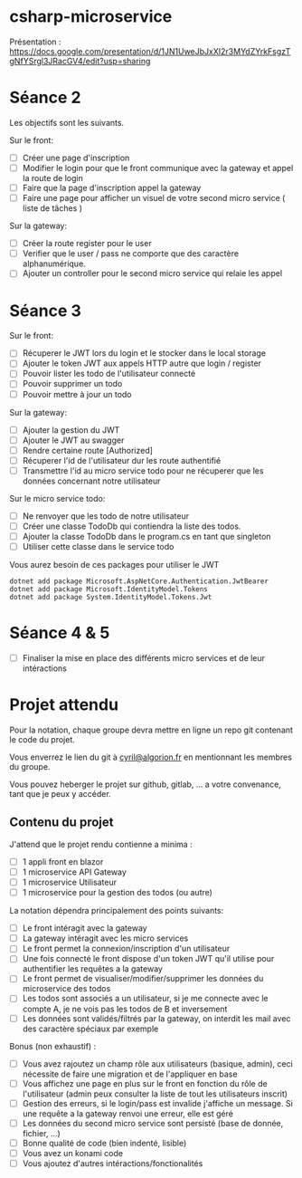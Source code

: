# csharp-microservice

Présentation : https://docs.google.com/presentation/d/1JN1UweJbJxXI2r3MYdZYrkFsgzTgNfYSrgl3JRacGV4/edit?usp=sharing

# Séance 2

Les objectifs sont les suivants.

Sur le front:
- [ ] Créer une page d'inscription
- [ ] Modifier le login pour que le front communique avec la gateway et appel la route de login
- [ ] Faire que la page d'inscription appel la gateway
- [ ] Faire une page pour afficher un visuel de votre second micro service ( liste de tâches )

Sur la gateway:
- [ ] Créer la route register pour le user 
- [ ] Verifier que le user / pass ne comporte que des caractère alphanumérique.
- [ ] Ajouter un controller pour le second micro service qui relaie les appel

# Séance 3

Sur le front:
- [ ] Récuperer le JWT lors du login et le stocker dans le local storage
- [ ] Ajouter le token JWT aux appels HTTP autre que login / register
- [ ] Pouvoir lister les todo de l'utilisateur connecté
- [ ] Pouvoir supprimer un todo
- [ ] Pouvoir mettre à jour un todo

Sur la gateway:
- [ ] Ajouter la gestion du JWT
- [ ] Ajouter le JWT au swagger
- [ ] Rendre certaine route [Authorized]
- [ ] Récuperer l'id de l'utilisateur dur les route authentifié
- [ ] Transmettre l'id au micro service todo pour ne récuperer que les données concernant notre utilisateur

Sur le micro service todo:
- [ ] Ne renvoyer que les todo de notre utilisateur
- [ ] Créer une classe TodoDb qui contiendra la liste des todos.
- [ ] Ajouter la classe TodoDb dans le program.cs en tant que singleton
- [ ] Utiliser cette classe dans le service todo

Vous aurez besoin de ces packages pour utiliser le JWT

```
dotnet add package Microsoft.AspNetCore.Authentication.JwtBearer
dotnet add package Microsoft.IdentityModel.Tokens
dotnet add package System.IdentityModel.Tokens.Jwt
```

# Séance 4 & 5

- [ ] Finaliser la mise en place des différents micro services et de leur intéractions


# Projet attendu 

Pour la notation, chaque groupe devra mettre en ligne un repo git contenant le code du projet.

Vous enverrez le lien du git à cyril@algorion.fr en mentionnant les membres du groupe.

Vous pouvez heberger le projet sur github, gitlab, ... a votre convenance, tant que je peux y accéder.

## Contenu du projet

J'attend que le projet rendu contienne a minima : 
- [ ] 1 appli front en blazor
- [ ] 1 microservice API Gateway
- [ ] 1 microservice Utilisateur
- [ ] 1 microservice pour la gestion des todos (ou autre)

La notation dépendra principalement des points suivants:
- [ ] Le front intéragit avec la gateway
- [ ] La gateway intéragit avec les micro services
- [ ] Le front permet la connexion/inscription d'un utilisateur
- [ ] Une fois connecté le front dispose d'un token JWT qu'il utilise pour authentifier les requêtes a la gateway
- [ ] Le front permet de visualiser/modifier/supprimer les données du microservice des todos
- [ ] Les todos sont associés a un utilisateur, si je me connecte avec le compte A, je ne vois pas les todos de B et inversement
- [ ] Les données sont validés/filtrés par la gateway, on interdit les mail avec des caractère spéciaux par exemple

Bonus (non exhaustif) :
- [ ] Vous avez rajoutez un champ rôle aux utilisateurs (basique, admin), ceci nécessite de faire une migration et de l'appliquer en base
- [ ] Vous affichez une page en plus sur le front en fonction du rôle de l'utilisateur (admin peux consulter la liste de tout les utilisateurs inscrit)
- [ ] Gestion des erreurs, si le login/pass est invalide j'affiche un message. Si une requête a la gateway renvoi une erreur, elle est géré
- [ ] Les données du second micro service sont persisté (base de donnée, fichier, ...)
- [ ] Bonne qualité de code (bien indenté, lisible)
- [ ] Vous avez un konami code
- [ ] Vous ajoutez d'autres intéractions/fonctionalités
